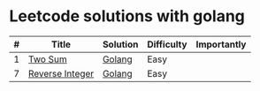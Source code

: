 # Leetcode solutions with golang

| # | Title | Solution | Difficulty | Importantly |
|--- | --- | ---| --- | --- |
| 1 | [Two Sum](https://leetcode.com/problems/two-sum/) | [Golang](algorithms/0001.TwoSum.go) | Easy |
| 7 | [Reverse Integer](https://leetcode.com/problems/reverse-integer/) | [Golang](algorithms/0007.ReverseInteger.go) | Easy |
